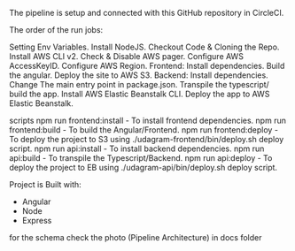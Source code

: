 The pipeline is setup and connected with this GitHub repository in CircleCI.

The order of the run jobs:

Setting Env Variables.
Install NodeJS.
Checkout Code & Cloning the Repo.
Install AWS CLI v2.
Check & Disable AWS pager.
Configure AWS AccessKeyID.
Configure AWS Region.
Frontend:
    Install dependencies.
    Build the angular.
    Deploy the site to AWS S3.
Backend:
    Install dependencies.
    Change The main entry point in package.json.
    Transpile the typescript/ build the app.
    Install AWS Elastic Beanstalk CLI.
    Deploy the app to AWS Elastic Beanstalk.



scripts
npm run frontend:install - To install frontend dependencies.
npm run frontend:build - To build the Angular/Frontend.
npm run frontend:deploy - To deploy the project to S3 using ./udagram-frontend/bin/deploy.sh deploy script.
npm run api:install - To install backend dependencies.
npm run api:build - To transpile the Typescript/Backend.
npm run api:deploy - To deploy the project to EB using ./udagram-api/bin/deploy.sh deploy script.



Project is Built with:
 - Angular 
 - Node
 - Express


for the schema check the photo (Pipeline Architecture) in docs folder 
